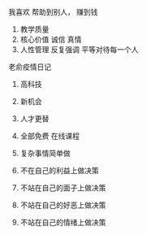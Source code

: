 我喜欢   帮助到别人，  赚到钱 


1. 教学质量
2. 核心价值  诚信  真情 
3. 人性管理 反复强调 平等对待每一个人

老俞疫情日记

1. 高科技
2. 新机会
3. 人才更替

1. 全部免费   在线课程
2. 复杂事情简单做

1. 不在自己的利益上做决策
2. 不站在自己的面子上做决策
3. 不站在自己的好恶上做决策
4. 不站在自己的情绪上做决策

